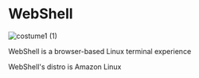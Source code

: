 
# WebShell
![costume1 (1)](https://github.com/user-attachments/assets/e694a042-cc9e-426b-a6b2-596b2314f7ce)

WebShell is a browser-based Linux terminal experience


WebShell's distro is Amazon Linux
